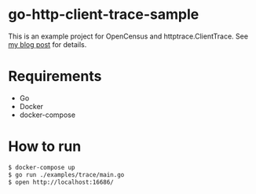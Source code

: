 # go-http-client-trace-sample

This is an example project for OpenCensus and httptrace.ClientTrace.
See [my blog post](https://journal.lampetty.net/entry/opencensus-httptrace) for details.

# Requirements

- Go
- Docker
- docker-compose

# How to run

```sh
$ docker-compose up
$ go run ./examples/trace/main.go
$ open http://localhost:16686/
```
